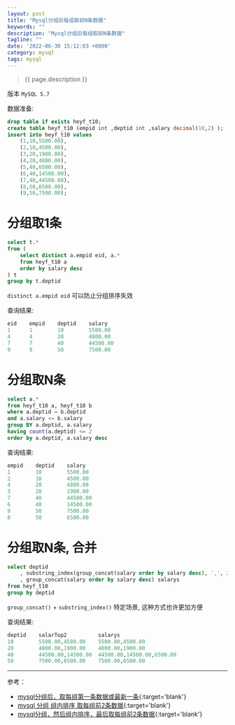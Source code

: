 ```yaml
---
layout: post
title: "Mysql分组后每组取前N条数据"
keywords: ""
description: "Mysql分组后每组取前N条数据"
tagline: ""
date: '2022-06-30 15:12:03 +0800'
category: mysql
tags: mysql
---
```

> {{ page.description }}

版本 `MySQL 5.7`

数据准备:
```sql
drop table if exists heyf_t10;
create table heyf_t10 (empid int ,deptid int ,salary decimal(10,2) );
insert into heyf_t10 values
    (1,10,5500.00),
    (2,10,4500.00),
    (3,20,1900.00),
    (4,20,4800.00),
    (5,40,6500.00),
    (6,40,14500.00),
    (7,40,44500.00),
    (8,50,6500.00),
    (9,50,7500.00);
```


# 分组取1条
```sql
select t.* 
from (
    select distinct a.empid eid, a.* 
    from heyf_t10 a 
    order by salary desc 
) t 
group by t.deptid
```

`distinct a.empid eid` 可以防止分组排序失效

查询结果:
```sql
eid    empid    deptid    salary
1      1        10        5500.00
4      4        20        4800.00
7      7        40        44500.00
9      9        50        7500.00
```

# 分组取N条
```sql
select a.*
from heyf_t10 a, heyf_t10 b
where a.deptid = b.deptid
and a.salary <= b.salary
group BY a.deptid, a.salary
having count(a.deptid) <= 2
order by a.deptid, a.salary desc
```

查询结果:
```sql
empid    deptid    salary
1        10        5500.00
2        10        4500.00
4        20        4800.00
3        20        1900.00
7        40        44500.00
6        40        14500.00
9        50        7500.00
8        50        6500.00
```

# 分组取N条, 合并
```sql
select deptid
    , substring_index(group_concat(salary order by salary desc), ',', 2) salarTop2
    , group_concat(salary order by salary desc) salarys
from heyf_t10
group by deptid
```

`group_concat()` + `substring_index()` 特定场景, 这种方式也许更加方便

查询结果:
```sql
deptid    salarTop2          salarys
10        5500.00,4500.00    5500.00,4500.00
20        4800.00,1900.00    4800.00,1900.00
40        44500.00,14500.00  44500.00,14500.00,6500.00
50        7500.00,6500.00    7500.00,6500.00
```


---
参考：
- [mysql分组后，取每组第一条数据或最新一条](https://blog.csdn.net/u013066244/article/details/116461584){:target='blank'}
- [mysql 分组 组内排序 取每组前2条数据](http://www.3qphp.com/mysql/sqlquest/2349.html){:target='blank'}
- [mysql分组，然后组内排序，最后取每组前2条数据](https://wenku.baidu.com/view/1733fdf2b24e852458fb770bf78a6529657d3559.html){:target='blank'}

